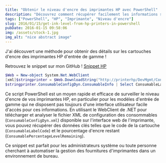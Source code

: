 ```yaml
---
title: "Obtenir le niveau d'encre des imprimantes HP avec PowerShell"
description: "Découvrez comment récupérer facilement les informations sur les cartouches d'encre pour les imprimantes HP d'entrée de gamme à l'aide de PowerShell. Accédez au snippet sur GitHub."
tags: ["PowerShell", "HP", "Imprimante", "Niveau d'encre"]
slug: 2016/01/15/get-ink-level-from-hp-printers-in-powershell
pubDate: 2016-01-15 09:58:06
img: /assets/stock-1.jpg
img_alt: "nice abstract image"
---
```


J'ai découvert une méthode pour obtenir des détails sur les cartouches d'encre des imprimantes HP d'entrée de gamme !

Retrouvez le snippet sur mon GitHub ! [Snippet HP](https://github.com/EtienneDeneuve/Powershell/blob/master/HpPrinter/Snippet)

```powershell
$Web = New-object System.Net.WebClient
[xml]$stringprinter = $Web.DownloadString("http://printerhp/DevMgmt/ConsumableConfigDyn.xml")
$stringprinter.ConsumableConfigDyn.ConsumableInfo | Select ConsumableLabelCode,ConsumablePercentageLevelRemaining
```

Ce script PowerShell est un moyen rapide et efficace de surveiller le niveau d'encre de vos imprimantes HP, en particulier pour les modèles d'entrée de gamme qui ne disposent pas toujours d'une interface utilisateur facile d'accès pour ces informations. En utilisant le WebClient de .NET pour télécharger et analyser le fichier XML de configuration des consommables (`ConsumableConfigDyn.xml`) disponible sur l'interface web de l'imprimante, vous pouvez récupérer des données clés telles que le code de la cartouche (`ConsumableLabelCode`) et le pourcentage d'encre restant (`ConsumablePercentageLevelRemaining`).

Ce snippet est parfait pour les administrateurs système ou toute personne cherchant à automatiser la gestion des fournitures d'imprimantes dans un environnement de bureau.
